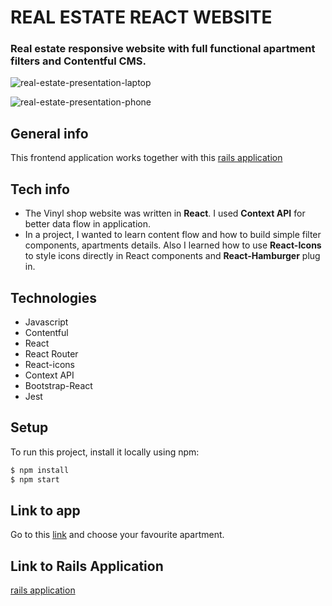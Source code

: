 # REAL ESTATE REACT WEBSITE

### Real estate responsive website with full functional apartment filters and Contentful CMS.

![real-estate-presentation-laptop](https://user-images.githubusercontent.com/61030079/90545409-e579fb80-e188-11ea-9afa-0196b330ef3f.png)

![real-estate-presentation-phone](https://user-images.githubusercontent.com/61030079/90545469-fd517f80-e188-11ea-853c-898c13fa1948.png)

## General info

This frontend application works together with this
[rails application](https://github.com/Strevitz)

## Tech info

- The Vinyl shop website was written in **React**. I used **Context API** for better data flow in application.
- In a project, I wanted to learn content flow and how to build simple filter components, apartments details. Also I learned how to use **React-Icons** to style icons directly in React components and **React-Hamburger** plug in.

## Technologies

- Javascript
- Contentful
- React
- React Router
- React-icons
- Context API
- Bootstrap-React
- Jest

## Setup

To run this project, install it locally using npm:

```sh
$ npm install
$ npm start
```

## Link to app

Go to this [link](https://propertie.netlify.app/) and choose your favourite apartment.


## Link to Rails Application

[rails application](https://github.com/Strevitz/real-estate-website)
